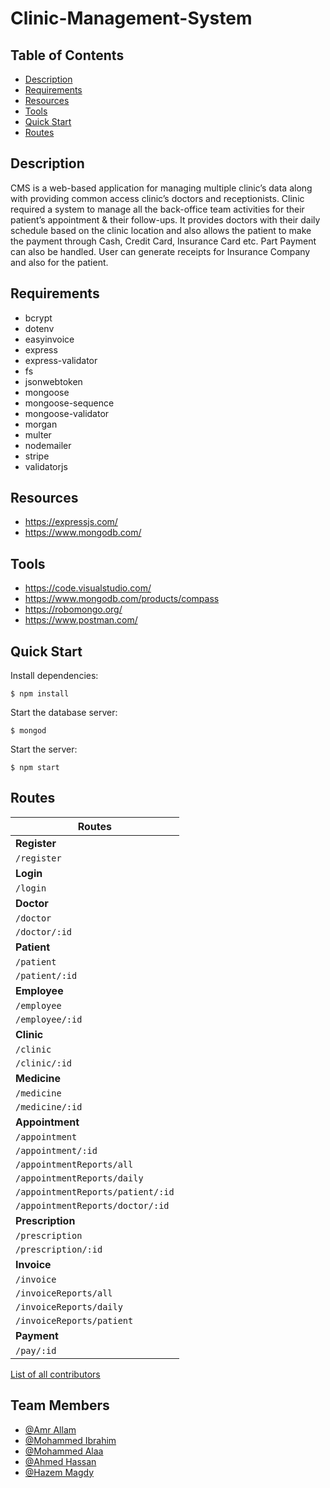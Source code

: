 # Clinic-Management-System

## Table of Contents

* [Description](#description)
* [Requirements](#requirements)
* [Resources](#resources)
* [Tools](#tools)
* [Quick Start](#quick-start)
* [Routes](#routes)



## Description

CMS is a web-based application for managing multiple clinic’s data along with
providing common access clinic’s doctors and receptionists.
Clinic required a system to manage all the back-office team activities for their
patient’s appointment & their follow-ups. It provides doctors with their daily
schedule based on the clinic location and also allows the patient to make the
payment through Cash, Credit Card, Insurance Card etc. Part Payment can also be
handled. User can generate receipts for Insurance Company and also for the
patient. 


## Requirements

- bcrypt
- dotenv
- easyinvoice
- express
- express-validator
- fs
- jsonwebtoken
- mongoose
- mongoose-sequence
- mongoose-validator
- morgan
- multer
- nodemailer
- stripe
- validatorjs


## Resources

- https://expressjs.com/
- https://www.mongodb.com/


## Tools

- https://code.visualstudio.com/
- https://www.mongodb.com/products/compass
- https://robomongo.org/
- https://www.postman.com/


## Quick Start

  Install dependencies:

```console
$ npm install
```

  Start the database server:

```console
$ mongod
```

  Start the server:

```console
$ npm start
```


## Routes

| Routes       |
| ------------ |
|**Register**|
|`/register`|
|**Login**|
|`/login`|
|**Doctor**|
|`/doctor`|
|`/doctor/:id`|
|**Patient**|
|`/patient`|
|`/patient/:id`|
|**Employee**|
|`/employee`|
|`/employee/:id`|
|**Clinic**|
|`/clinic`|
|`/clinic/:id`|
|**Medicine**|
|`/medicine`|
|`/medicine/:id`|
|**Appointment**|
|`/appointment`|
|`/appointment/:id`|
|`/appointmentReports/all`|
|`/appointmentReports/daily`|
|`/appointmentReports/patient/:id`|
|`/appointmentReports/doctor/:id`|
|**Prescription**|
|`/prescription`|
|`/prescription/:id`|
|**Invoice**|
|`/invoice`|
|`/invoiceReports/all`|
|`/invoiceReports/daily`|
|`/invoiceReports/patient`|
|**Payment**|
|`/pay/:id`|

[List of all contributors](https://github.com/moalaacs/Clinic-Management-System/graphs/contributors)


## Team Members

- [@Amr Allam](https://github.com/amriallam)
- [@Mohammed Ibrahim](https://github.com/MoIbrahim10)
- [@Mohammed Alaa](https://github.com/moalaacs)
- [@Ahmed Hassan](https://github.com/hassan9810)
- [@Hazem Magdy](https://github.com/Hazem-Magdy)
